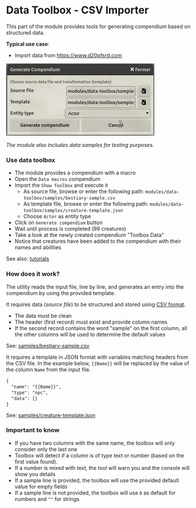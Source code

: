# Data Toolbox - CSV Importer

This part of the module provides tools for generating compendium based on structured data.

**Typical use case**: 
 * Import data from https://www.d20pfsrd.com

![Compendiums](img/macro.jpg)

*The module also includes data samples for testing purposes.* 

### Use data toolbox

* The module provides a compendium with a macro
* Open the `Data macros` compendium
* Import the `Show Toolbox` and execute it
  * As source file, browse or enter the following path: `modules/data-toolbox/samples/bestiary-sample.csv`
  * As template file, browse or enter the following path: `modules/data-toolbox/samples/creature-template.json`
  * Choose `Actor` as entity type
* Click on `Generate compendium` button
* Wait until process is completed (99 creatures)
* Take a look at the newly created compendium "Toolbox Data"
* Notice that creatures have been added to the compendium with their names and abilities

See also: [tutorials](tutorials/README.md)

### How does it work?

The utility reads the input file, line by line, and generates an entry into the compendium by using the provided template.

It requires data (*source file*) to be structured and stored using [CSV format](https://en.wikipedia.org/wiki/Comma-separated_values).
* The data must be clean
* The header (first record) must exist and provide column names
* If the second record contains the word "sample" on the first column, all the other columns will be used to determine the default values

See: [samples/bestiary-sample.csv](../samples/bestiary-sample.csv)

It requires a template in JSON format with variables matching headers from the CSV file. In the example below, `{{Name}}` will be replaced by the value of the column `Name` from the input file.

```
{
  "name": "{{Name}}",
  "type": "npc",
  "data": {}
}
```

See: [samples/creature-template.json](../samples/creature-template.json)

### Important to know

* If you have two columns with the same name, the toolbox will only consider only the last one
* Toolbox will detect if a column is of type text or number (based on the first value found).
* If a number is mixed with text, the tool will warn you and the console will show you details
* If a sample line is provided, the toolbox will use the provided default value for empty fields
* If a sample line is not provided, the toolbox will use `0` as default for numbers and `""` for strings
